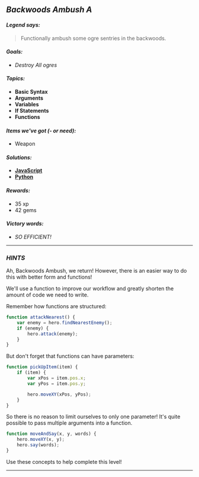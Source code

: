 ## _Backwoods Ambush A_

#### _Legend says:_
> Functionally ambush some ogre sentries in the backwoods.

#### _Goals:_
+ _Destroy All ogres_

#### _Topics:_
+ **Basic Syntax**
+ **Arguments**
+ **Variables**
+ **If Statements**
+ **Functions**

#### _Items we've got (- or need):_
+ Weapon

#### _Solutions:_
+ **[JavaScript](backAmbA.js)**
+ **[Python](back_amb_a.py "#3 - 4s")**

#### _Rewards:_
+ 35 xp
+ 42 gems

#### _Victory words:_
+ _SO EFFICIENT!_

___

### _HINTS_

Ah, Backwoods Ambush, we return! However, there is an easier way to do this with better form and functions!

We'll use a function to improve our workflow and greatly shorten the amount of code we need to write.

Remember how functions are structured:

```javascript
function attackNearest() {
    var enemy = hero.findNearestEnemy();
    if (enemy) {
        hero.attack(enemy);
    }
}
```

But don't forget that functions can have parameters:

```javascript
function pickUpItem(item) {
    if (item) {
        var xPos = item.pos.x;
        var yPos = item.pos.y;

        hero.moveXY(xPos, yPos);
    }
}
```

So there is no reason to limit ourselves to only one parameter! It's quite possible to pass multiple arguments into a function.

```javascript
function moveAndSay(x, y, words) {
    hero.moveXY(x, y);
    hero.say(words);
}
```

Use these concepts to help complete this level!

___
